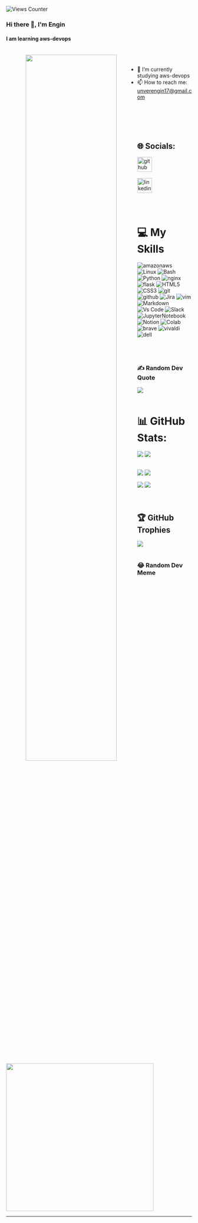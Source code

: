 

![Views Counter](https://views-counter.vercel.app/badge?pageId=engin-nvr&leftColor=ff1a1a&rightColor=0adb3f&type=unique&label=View-profile&style=lower)

### Hi there 👋, I'm Engin
#### I am learning aws-devops

<br/> 

<div align="center">
<img src="./fz6d.gif" align="left" style="width: 70%" />
</div>  

<br/> 

- 🔭 I’m currently studying aws-devops
- 📫 How to reach me: unverengin17@gmail.com 



<br/> <br/> <br/> <br/> 

## 🌐 Socials:
[<img src='https://cdn.jsdelivr.net/npm/simple-icons@3.0.1/icons/github.svg' alt='github' height='40' color='white'>](https://github.com/engin-nvr) <br/> <br/>  [<img src='https://cdn.jsdelivr.net/npm/simple-icons@3.0.1/icons/linkedin.svg' alt='linkedin' height='40' color='white'>](https://www.linkedin.com/in/engin-unver/)  
<!--[![linkedin](https://img.shields.io/badge/Linkedin%20pages-121013?style=plastic&logo=Linkedin&logoColor=white)](https://www.linkedin.com/in/engin-unver/)
-->
<br/> <br/>
# 💻 My Skills
![amazonaws](https://img.shields.io/badge/Amazon_AWS-FF9900?style=plastic&logo=amazonaws&logoColor=green) ![Linux](https://img.shields.io/badge/Linux-FCC624?style=plastic&logo=linux&logoColor=black) ![Bash](https://img.shields.io/badge/%20Bash-4EAA25?style=plastic&logo=GNU%20Bash&logoColor=white) ![Python](https://img.shields.io/badge/python-3670A0?style=plastic&logo=python&logoColor=ffdd54) ![nginx](https://img.shields.io/badge/Nginx-009639?style=plastic&logo=nginx&logoColor=white) ![flask](https://img.shields.io/badge/Flask-000000?style=plastic&logo=flask&logoColor=red) ![HTML5](https://img.shields.io/badge/html5-%23E34F26.svg?style=plastic&logo=html5&logoColor=white) ![CSS3](https://img.shields.io/badge/css3-%231572B6.svg?style=plastic&logo=css3&logoColor=white) ![git](https://img.shields.io/badge/GIT-E44C30?style=plastic&logo=git&logoColor=blue) ![github](https://img.shields.io/badge/GitHub-100000?style=plastic&logo=github&logoColor=red) ![Jira](https://img.shields.io/badge/jira-%230A0FFF.svg?style=plastic&logo=jira&logoColor=white) ![vim](https://img.shields.io/badge/VIM-%2311AB00.svg?&style=plastic&logo=vim&logoColor=blue) ![Markdown](https://img.shields.io/badge/Markdown-000000?style=plastic&logo=markdown&logoColor=white) ![Vs Code](https://img.shields.io/badge/VSCode-0078D4?style=plastic&logo=visual%20studio%20code&logoColor=white) ![Slack](https://img.shields.io/badge/Slack-4A154B?style=plastic&logo=slack&logoColor=white) ![JupyterNotebook](https://img.shields.io/badge/Jupyter-F37626.svg?&style=plastic&logo=Jupyter&logoColor=white) ![Notion](https://img.shields.io/badge/Notion-000000?style=plastic&logo=notion&logoColor=white) ![Colab](https://img.shields.io/badge/Colab-F9AB00?style=plastic&logo=googlecolab&color=525252) ![brave](https://img.shields.io/badge/Brave-FF1B2D?style=for-the-badge&logo=Brave&logoColor=white) ![vivaldi](https://img.shields.io/badge/Vivaldi-EF3939?style=for-the-badge&logo=Vivaldi&logoColor=white) ![dell](https://img.shields.io/badge/dell%20laptop-007DB8?style=for-the-badge&logo=dell&logoColor=white)
><!--<a href="https://www.gnu.org/software/bash/" target="_blank"><img style="margin: 10px" src="https://profilinator.rishav.dev/skills-assets/gnu_bash-icon.svg" alt="Bash" height="50" /></a> -->
<br/> <br/>
<!--
# My Future Skills
![Jenkins](	https://img.shields.io/badge/Jenkins-D24939?style=for-the-badge&logo=Jenkins&logoColor=white) ![AWS](https://img.shields.io/badge/AWS-%23FF9900.svg?style=for-the-badge&logo=amazon-aws&logoColor=white) ![Docker](https://img.shields.io/badge/Docker-2CA5E0?style=for-the-badge&logo=docker&logoColor=white)
![Kubernetes](https://img.shields.io/badge/kubernetes-326ce5.svg?&style=for-the-badge&logo=kubernetes&logoColor=white) ![Aws](https://img.shields.io/badge/Amazon_AWS-FF9900?style=for-the-badge&logo=amazonaws&logoColor=white) ![JS](https://img.shields.io/badge/JavaScript-323330?style=for-the-badge&logo=javascript&logoColor=F7DF1E) ![TypeScript](https://img.shields.io/badge/TypeScript-007ACC?style=for-the-badge&logo=typescript&logoColor=white) ![Json](https://img.shields.io/badge/json-5E5C5C?style=for-the-badge&logo=json&logoColor=white)
<br/> <br/>
-->

### ✍️ Random Dev Quote
![](https://quotes-github-readme.vercel.app/api?type=horizontal&theme=gruvbox)
<br/> <br/>

# 📊 GitHub Stats:
<!-- bunu kullanmak istemedim![](https://github-readme-stats.vercel.app/api?username=engin-nvr&theme=gruvbox&hide_border=false&include_all_commits=true&count_private=true)-->
![](http://github-profile-summary-cards.vercel.app/api/cards/stats?username=engin-nvr&theme=blue_green) ![](https://github-readme-streak-stats.herokuapp.com/?user=engin-nvr&theme=darcula&hide_border=false)<br/>
<br/>
<!--aynı islem<img src="https://github-readme-stats.vercel.app/api?username=engin-nvr&show_icons=true&locale=en&theme=gruvbox"/> -->
<img src="http://github-profile-summary-cards.vercel.app/api/cards/most-commit-language?username=engin-nvr&theme=chartreuse_dark" /> <img src="http://github-profile-summary-cards.vercel.app/api/cards/repos-per-language?username=engin-nvr&theme=chartreuse_dark"/>

<!-- bu sekilde de olabilir <img src="http://github-profile-summary-cards.vercel.app/api/cards/stats?username=engin-nvr&theme=blue_green" />-->
![](https://github-readme-stats.vercel.app/api/top-langs/?username=engin-nvr&theme=darcula&hide_border=false&include_all_commits=true&count_private=true&layout=compact) 
<img src="http://github-profile-summary-cards.vercel.app/api/cards/profile-details?username=engin-nvr&theme=2077"/>
<br/><br/> <br/>

## 🏆 GitHub Trophies 
![](https://github-profile-trophy.vercel.app/?username=engin-nvr&theme=juicyfresh&no-frame=false&no-bg=false&margin-w=4)
<br/> <br/>

### 😂 Random Dev Meme
<img src='https://randommeme-five.vercel.app/' style="height: 400px;"/>

---


<!-- Proudly created with GPRM ( https://gprm.itsvg.in ) -->
